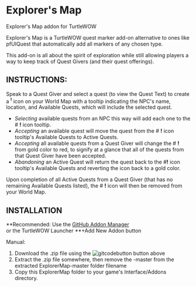 # Explorer's Map
Explorer's Map addon for TurtleWOW


Explorer's Map is a TurtleWOW quest marker add-on alternative to ones like pfUIQuest that automatically add all markers of any chosen type.

This add-on is all about the spirit of exploration while still allowing players a way to keep track of Quest Givers (and their quest offerings).

## INSTRUCTIONS:<br>

Speak to a Quest Giver and select a quest (to view the Quest Text) to create a <sup>**!**</sup> icon on your World Map with a tooltip indicating
the NPC's name, location, and Available Quests, which will include the selected quest.

  * _Selecting_ available quests from an NPC this way will add each one to the # **!** icon tooltip.
  * _Accepting_ an available quest will move the quest from the # **!** icon tooltip's Available Quests to Active Quests.
  * _Accepting_ all available quests from a Quest Giver will change the # **!** from gold color to red, to signify at a glance that all of the quests from that Quest Giver have been accepted.
  * _Abandoning_ an Active Quest will return the quest back to the #**!** icon tooltip's Available Quests and reverting the icon back to a gold color.

Upon completion of all Active Quests from a Quest Giver (that has no remaining Available Quests listed), the # **!** icon will then be removed from your World Map.

## INSTALLATION<br>

**Recommended:
Use the [GitHub Addon Manager](https://turtle-wow.fandom.com/wiki/GitAddonsManager)<br>
or the TurtleWOW Launcher **+Add New Addon button

Manual:<br>
 1. Download the .zip file using the ![gitcodebutton](https://imgur.com/C79XiBN.png) button above
 2. Extract the .zip file somewhere, then remove the -master from the extracted ExplorerMap-master folder filename 
 3. Copy this ExplorerMap folder to your game's Interface/Addons directory.
